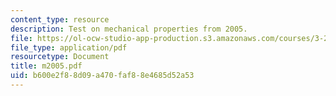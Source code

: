 ```yaml
---
content_type: resource
description: Test on mechanical properties from 2005.
file: https://ol-ocw-studio-app-production.s3.amazonaws.com/courses/3-225-electronic-and-mechanical-properties-of-materials-fall-2007/b600e2f88d09a470faf88e4685d52a53_m2005.pdf
file_type: application/pdf
resourcetype: Document
title: m2005.pdf
uid: b600e2f8-8d09-a470-faf8-8e4685d52a53
---
```

